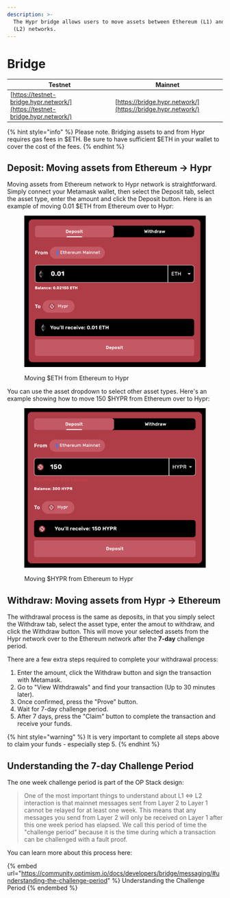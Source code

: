 ```yaml
---
description: >-
  The Hypr bridge allows users to move assets between Ethereum (L1) and Hypr
  (L2) networks.
---
```


# Bridge

| Testnet                                                                      | Mainnet                                                      |
| ---------------------------------------------------------------------------- | ------------------------------------------------------------ |
| [https://testnet-bridge.hypr.network/](https://testnet-bridge.hypr.network/) | [https://bridge.hypr.network/](https://bridge.hypr.network/) |

{% hint style="info" %}
Please note. Bridging assets to and from Hypr requires gas fees in $ETH. Be sure to have sufficient $ETH in your wallet to cover the cost of the fees.
{% endhint %}

## Deposit: Moving assets from Ethereum -> Hypr

Moving assets from Ethereum network to Hypr network is straightforward. Simply connect your Metamask wallet, then select the Deposit tab, select the asset type, enter the amount and click the Deposit button. Here is an example of moving 0.01 $ETH from Ethereum over to Hypr:

<figure><img src="../.gitbook/assets/image (5).png" alt=""><figcaption><p>Moving $ETH from Ethereum to Hypr</p></figcaption></figure>

You can use the asset dropdown to select other asset types. Here's an example showing how to move 150 $HYPR from Ethereum over to Hypr:

<figure><img src="../.gitbook/assets/image (6).png" alt=""><figcaption><p>Moving $HYPR from Ethereum to Hypr</p></figcaption></figure>

## Withdraw: Moving assets from Hypr -> Ethereum

The withdrawal process is the same as deposits, in that you simply select the Withdraw tab, select the asset type, enter the amout to withdraw, and click the Withdraw button. This will move your selected assets from the Hypr network over to the Ethereum network after the **7-day** challenge period.

There are a few extra steps required to complete your withdrawal process:

1. Enter the amount, click the Withdraw button and sign the transaction with Metamask.
2. Go to "View Withdrawals" and find your transaction (Up to 30 minutes later).
3. Once confirmed, press the "Prove" button.
4. Wait for 7-day challenge period.
5. After 7 days, press the "Claim" button to complete the transaction and receive your funds.

{% hint style="warning" %}
It is very important to complete all steps above to claim your funds - especially step 5.
{% endhint %}

## Understanding the 7-day Challenge Period

The one week challenge period is part of the OP Stack design:

> One of the most important things to understand about L1 ⇔ L2 interaction is that mainnet messages sent from Layer 2 to Layer 1 cannot be relayed for at least one week. This means that any messages you send from Layer 2 will only be received on Layer 1 after this one week period has elapsed. We call this period of time the "challenge period" because it is the time during which a transaction can be challenged with a fault proof.

You can learn more about this process here:

{% embed url="https://community.optimism.io/docs/developers/bridge/messaging/#understanding-the-challenge-period" %}
Understanding the Challenge Period
{% endembed %}
